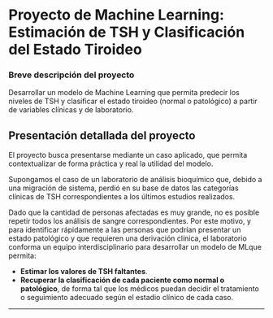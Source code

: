 # Proyecto de Machine Learning: Estimación de TSH y Clasificación del Estado Tiroideo

### **Breve descripción del proyecto**
Desarrollar un modelo de Machine Learning que permita predecir los niveles de TSH y clasificar el estado tiroideo (normal o patológico) a partir de variables clínicas y de laboratorio.

## **Presentación detallada del proyecto**

El proyecto busca presentarse mediante un caso aplicado, que permita contextualizar de forma práctica y real la utilidad del modelo.

Supongamos el caso de un laboratorio de análisis bioquímico que, debido a una migración de sistema, perdió en su base de datos las categorías clínicas de TSH correspondientes a los últimos estudios realizados.

Dado que la cantidad de personas afectadas es muy grande, no es posible repetir todos los análisis de sangre correspondientes. Por este motivo, y para identificar rápidamente a las personas que podrían presentar un estado patológico y que requieren una derivación clínica, el laboratorio conforma un equipo interdisciplinario para desarrollar un modelo de MLque permita:

- **Estimar los valores de TSH faltantes**.
- **Recuperar la clasificación de cada paciente como normal o patológico**, de forma tal que los médicos puedan decidir el tratamiento o seguimiento adecuado según el estadio clínico de cada caso.

---
